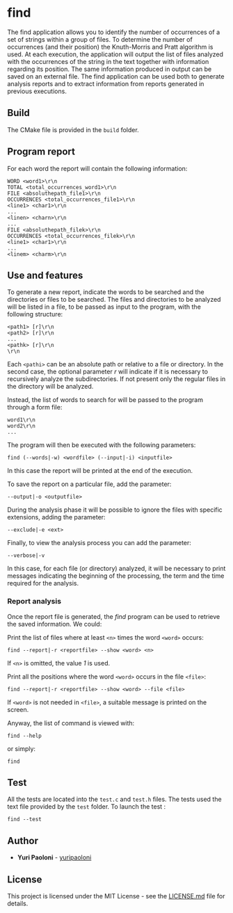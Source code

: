 # find

The find application allows you to identify the number of occurrences of a set of strings within a group of files. To determine the number of occurrences (and their position) the Knuth-Morris and Pratt algorithm is used. At each execution, the application will output the list of files analyzed with the occurrences of the string in the text together with information regarding its position. The same information produced in output can be saved on an external file.
The find application can be used both to generate analysis reports and to extract information from reports generated in previous executions.

## Build

The CMake file is provided in the ```build``` folder.

## Program report

For each word the report will contain the following information:

```
WORD <word1>\r\n
TOTAL <total_occurrences_word1>\r\n
FILE <absoluthepath_file1>\r\n
OCCURRENCES <total_occurrences_file1>\r\n
<line1> <char1>\r\n
...
<linen> <charn>\r\n
...
FILE <absoluthepath_filek>\r\n
OCCURRENCES <total_occurrences_filek>\r\n
<line1> <char1>\r\n
...
<linem> <charm>\r\n 
```

## Use and features

To generate a new report, indicate the words to be searched and the directories or files to be searched. The files and directories to be analyzed will be listed in a file, to be passed as input to the program, with the following structure:

```
<path1> [r]\r\n
<path2> [r]\r\n
...
<pathk> [r]\r\n
\r\n
```
Each ```<pathi>``` can be an absolute path or relative to a file or directory. In the second case, the optional parameter *r* will indicate if it is necessary to recursively analyze the subdirectories. If not present only the regular files in the directory will be analyzed.

Instead, the list of words to search for will be passed to the program through a form file:

```
word1\r\n
word2\r\n
...
```

The program will then be executed with the following parameters:

```
find (--words|-w) <wordfile> (--input|-i) <inputfile> 
```

In this case the report will be printed at the end of the execution.

To save the report on a particular file, add the parameter:

```
--output|-o <outputfile>
```

During the analysis phase it will be possible to ignore the files with specific extensions, adding the parameter:

```
--exclude|-e <ext>
```

Finally, to view the analysis process you can add the parameter:

```
--verbose|-v
```

In this case, for each file (or directory) analyzed, it will be necessary to print messages indicating the beginning of the processing, the term and the time required for the analysis.

### Report analysis

Once the report file is generated, the *find* program can be used to retrieve the saved information. We could:


Print the list of files where at least ```<n>``` times the word ```<word>``` occurs:

```
find --report|-r <reportfile> --show <word> <n>
```

If ```<n>``` is omitted, the value *1* is used.

Print all the positions where the word ```<word>``` occurs in the file ```<file>```:

```
find --report|-r <reportfile> --show <word> --file <file>

```

If ```<word>``` is not needed in ```<file>```, a suitable message is printed on the screen.

Anyway, the list of command is viewed with:

```
find --help
```
or simply:

```
find
```

## Test

All the tests are located into the ```test.c``` and ```test.h``` files. The tests used the text file provided by the ```test``` folder.
To launch the test :

```
find --test
```

## Author

* **Yuri Paoloni** - [yuripaoloni](https://github.com/yuripaoloni)

## License

This project is licensed under the MIT License - see the [LICENSE.md](LICENSE.md) file for details.

